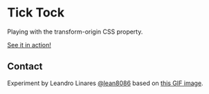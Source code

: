 # Tick Tock
Playing with the transform-origin CSS property.

[See it in action!](http://llinares.github.com/tick-tock/)

## Contact
Experiment by Leandro Linares [@lean8086](http://twitter.com/lean8086) based on [this GIF image](http://www.dailydot.com/entertainment/morning-gif-tick-tock-clock/).